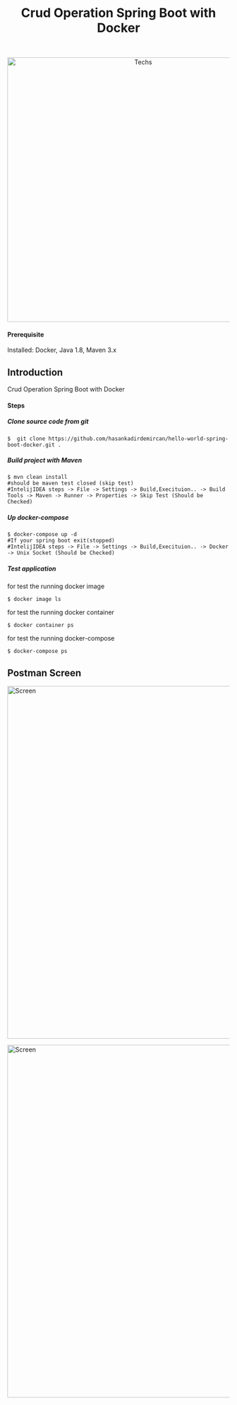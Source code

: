 <h1 align="center"> Crud Operation Spring Boot with Docker </h1> <br>
<p align="center">
  <a href="#">
    <img alt="Techs" title="Techs" src="https://user-images.githubusercontent.com/34090058/56314382-9586c100-615d-11e9-8117-5bb67e9a44d7.png" width="600">
  </a>
</p>


#### Prerequisite

Installed: Docker, Java 1.8, Maven 3.x


## Introduction

 Crud Operation Spring Boot with Docker

#### Steps

##### Clone source code from git
```
$  git clone https://github.com/hasankadirdemircan/hello-world-spring-boot-docker.git .
```
##### Build project with Maven
```
$ mvn clean install
#should be maven test closed (skip test)
#IntelijIDEA steps -> File -> Settings -> Build,Execituion.. -> Build Tools -> Maven -> Runner -> Properties -> Skip Test (Should be Checked)
```
##### Up docker-compose
```
$ docker-compose up -d
#If your spring boot exit(stopped)
#IntelijIDEA steps -> File -> Settings -> Build,Execituion.. -> Docker -> Unix Socket (Should be Checked)
```

##### Test application
for test the running docker image
```
$ docker image ls
```
for test the running docker container
```
$ docker container ps
```
for test the running docker-compose
```
$ docker-compose ps
```


## Postman Screen

<p>
  <a href="#">
    <img alt="Screen" title="Screen" src="https://user-images.githubusercontent.com/34090058/56313083-628efe00-615a-11e9-9f2e-f0f63db0ac87.png" width="800">
  </a>
</p>
<p>
  <a href="#">
    <img alt="Screen" title="Screen" src="https://user-images.githubusercontent.com/34090058/56313280-ef39bc00-615a-11e9-90a0-f76a178901b0.png" width="800">
  </a>
</p>

​    

